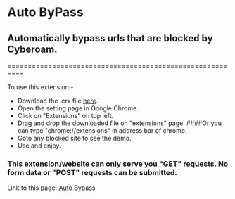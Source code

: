 # Auto ByPass

## Automatically bypass urls that are blocked by Cyberoam.
==========================================================

To use this extension:-

* Download the .crx file <a class="minibutton" href="http://goo.gl/adqX46" target="_blank">here</a>.
* Open the setting page in Google Chrome.
* Click on "Extensions" on top left.
* Drag and drop the downloaded file on "extensions" page.
####Or you can type "chrome://extensions" in address bar of chrome.
* Goto any blocked site to see the demo.
* Use and enjoy.

### This extension/website can only serve you "GET" requests. No form data or "POST" requests can be submitted.

Link to this page: [Auto Bypass](http://goo.gl/c969Qa)
